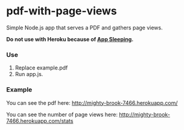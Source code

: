 pdf-with-page-views
===================

Simple Node.js app that serves a PDF and gathers page views.

**Do not use with Heroku because of [App Sleeping](https://blog.heroku.com/archives/2013/6/20/app_sleeping_on_heroku).**

### Use
1. Replace example.pdf
2. Run app.js.


### Example

You can see the pdf here: http://mighty-brook-7466.herokuapp.com/

You can see the number of page views here: http://mighty-brook-7466.herokuapp.com/stats
